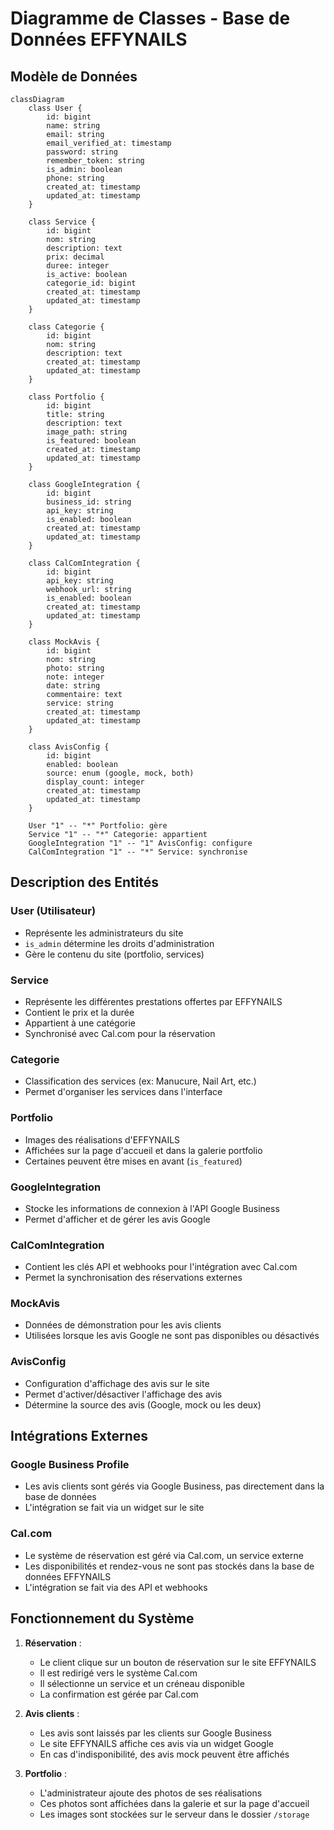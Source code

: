 # Diagramme de Classes - Base de Données EFFYNAILS

## Modèle de Données

```mermaid
classDiagram
    class User {
        id: bigint
        name: string
        email: string
        email_verified_at: timestamp
        password: string
        remember_token: string
        is_admin: boolean
        phone: string
        created_at: timestamp
        updated_at: timestamp
    }
    
    class Service {
        id: bigint
        nom: string
        description: text
        prix: decimal
        duree: integer
        is_active: boolean
        categorie_id: bigint
        created_at: timestamp
        updated_at: timestamp
    }
    
    class Categorie {
        id: bigint
        nom: string
        description: text
        created_at: timestamp
        updated_at: timestamp
    }
    
    class Portfolio {
        id: bigint
        title: string
        description: text
        image_path: string
        is_featured: boolean
        created_at: timestamp
        updated_at: timestamp
    }
    
    class GoogleIntegration {
        id: bigint
        business_id: string
        api_key: string
        is_enabled: boolean
        created_at: timestamp
        updated_at: timestamp
    }
    
    class CalComIntegration {
        id: bigint
        api_key: string
        webhook_url: string
        is_enabled: boolean
        created_at: timestamp
        updated_at: timestamp
    }
    
    class MockAvis {
        id: bigint
        nom: string
        photo: string
        note: integer
        date: string
        commentaire: text
        service: string
        created_at: timestamp
        updated_at: timestamp
    }
    
    class AvisConfig {
        id: bigint
        enabled: boolean
        source: enum (google, mock, both)
        display_count: integer
        created_at: timestamp
        updated_at: timestamp
    }
    
    User "1" -- "*" Portfolio: gère
    Service "1" -- "*" Categorie: appartient
    GoogleIntegration "1" -- "1" AvisConfig: configure
    CalComIntegration "1" -- "*" Service: synchronise
```

## Description des Entités

### User (Utilisateur)
- Représente les administrateurs du site
- `is_admin` détermine les droits d'administration
- Gère le contenu du site (portfolio, services)

### Service
- Représente les différentes prestations offertes par EFFYNAILS
- Contient le prix et la durée
- Appartient à une catégorie
- Synchronisé avec Cal.com pour la réservation

### Categorie 
- Classification des services (ex: Manucure, Nail Art, etc.)
- Permet d'organiser les services dans l'interface

### Portfolio
- Images des réalisations d'EFFYNAILS
- Affichées sur la page d'accueil et dans la galerie portfolio
- Certaines peuvent être mises en avant (`is_featured`)

### GoogleIntegration
- Stocke les informations de connexion à l'API Google Business
- Permet d'afficher et de gérer les avis Google

### CalComIntegration
- Contient les clés API et webhooks pour l'intégration avec Cal.com
- Permet la synchronisation des réservations externes

### MockAvis
- Données de démonstration pour les avis clients
- Utilisées lorsque les avis Google ne sont pas disponibles ou désactivés

### AvisConfig
- Configuration d'affichage des avis sur le site
- Permet d'activer/désactiver l'affichage des avis
- Détermine la source des avis (Google, mock ou les deux)

## Intégrations Externes

### Google Business Profile
- Les avis clients sont gérés via Google Business, pas directement dans la base de données
- L'intégration se fait via un widget sur le site

### Cal.com
- Le système de réservation est géré via Cal.com, un service externe
- Les disponibilités et rendez-vous ne sont pas stockés dans la base de données EFFYNAILS
- L'intégration se fait via des API et webhooks

## Fonctionnement du Système

1. **Réservation** :
   - Le client clique sur un bouton de réservation sur le site EFFYNAILS
   - Il est redirigé vers le système Cal.com
   - Il sélectionne un service et un créneau disponible
   - La confirmation est gérée par Cal.com

2. **Avis clients** :
   - Les avis sont laissés par les clients sur Google Business
   - Le site EFFYNAILS affiche ces avis via un widget Google
   - En cas d'indisponibilité, des avis mock peuvent être affichés

3. **Portfolio** :
   - L'administrateur ajoute des photos de ses réalisations
   - Ces photos sont affichées dans la galerie et sur la page d'accueil
   - Les images sont stockées sur le serveur dans le dossier `/storage`
